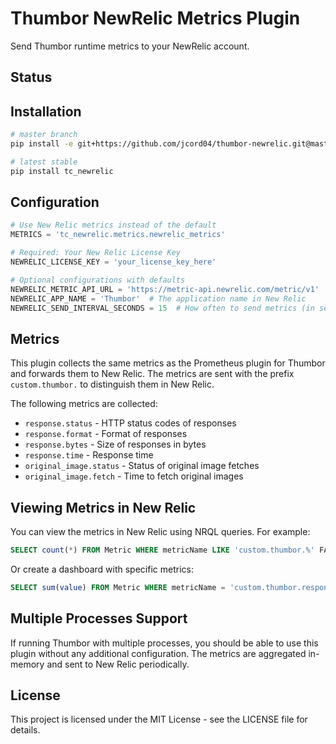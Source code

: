 # Thumbor NewRelic Metrics Plugin

Send Thumbor runtime metrics to your NewRelic account.

## Status


## Installation

```bash
# master branch
pip install -e git+https://github.com/jcord04/thumbor-newrelic.git@master#egg=tc_newrelic

# latest stable
pip install tc_newrelic
```

## Configuration

```python
# Use New Relic metrics instead of the default
METRICS = 'tc_newrelic.metrics.newrelic_metrics'

# Required: Your New Relic License Key
NEWRELIC_LICENSE_KEY = 'your_license_key_here'

# Optional configurations with defaults
NEWRELIC_METRIC_API_URL = 'https://metric-api.newrelic.com/metric/v1'  # Change for EU or other regions
NEWRELIC_APP_NAME = 'Thumbor'  # The application name in New Relic
NEWRELIC_SEND_INTERVAL_SECONDS = 15  # How often to send metrics (in seconds)

```
## Metrics

This plugin collects the same metrics as the Prometheus plugin for Thumbor and forwards them to New Relic. The metrics are sent with the prefix `custom.thumbor.` to distinguish them in New Relic.

The following metrics are collected:

- `response.status` - HTTP status codes of responses
- `response.format` - Format of responses
- `response.bytes` - Size of responses in bytes
- `response.time` - Response time
- `original_image.status` - Status of original image fetches
- `original_image.fetch` - Time to fetch original images

## Viewing Metrics in New Relic

You can view the metrics in New Relic using NRQL queries. For example:

```sql
SELECT count(*) FROM Metric WHERE metricName LIKE 'custom.thumbor.%' FACET metricName SINCE 1 hour ago TIMESERIES
```

Or create a dashboard with specific metrics:

```sql
SELECT sum(value) FROM Metric WHERE metricName = 'custom.thumbor.response.status' AND statuscode = '200' SINCE 1 day ago TIMESERIES
```

## Multiple Processes Support

If running Thumbor with multiple processes, you should be able to use this plugin without any additional configuration. The metrics are aggregated in-memory and sent to New Relic periodically.

## License

This project is licensed under the MIT License - see the LICENSE file for details.